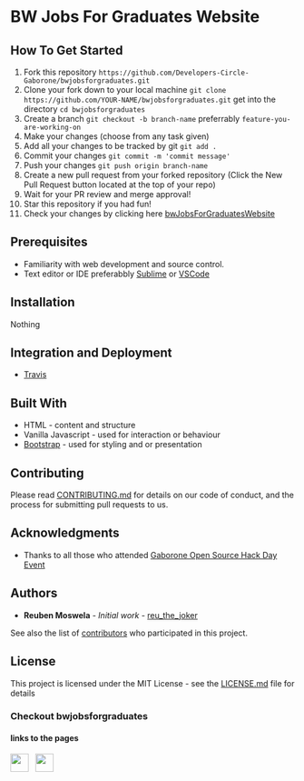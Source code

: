 # BW Jobs For Graduates Website

## How To Get Started
1. Fork this repository
`https://github.com/Developers-Circle-Gaborone/bwjobsforgraduates.git`
2. Clone your fork down to your local machine
`git clone https://github.com/YOUR-NAME/bwjobsforgraduates.git`
get into the directory
`cd bwjobsforgraduates`
3. Create a branch
`git checkout -b branch-name`
preferrably `feature-you-are-working-on`
4. Make your changes (choose from any task given)
5. Add all your changes to be tracked by git 
`git add .`
6. Commit your changes
`git commit -m 'commit message'`
7. Push your changes
`git push origin branch-name`
8. Create a new pull request from your forked repository (Click the New Pull Request button located at the top of your repo)
9. Wait for your PR review and merge approval!
10. Star this repository if you had fun!
11. Check your changes by clicking here [bwJobsForGraduatesWebsite](http://bwjobsforgraduates.s3-website.us-east-2.amazonaws.com/)

## Prerequisites

* Familiarity with web development and source control.
* Text editor or IDE preferabbly [Sublime](https://www.sublimetext.com/) or [VSCode](https://code.visualstudio.com/) 

## Installation

Nothing 

## Integration and Deployment

* [Travis](https://travis-ci.org/)

## Built With

* HTML - content and structure
* Vanilla Javascript - used for interaction or behaviour
* [Bootstrap](https://getbootstrap.com/) - used for styling and or presentation

## Contributing

Please read [CONTRIBUTING.md](CONTRIBUTING.md) for details on our code of conduct, and the process for submitting pull requests to us.

## Acknowledgments

* Thanks to all those who attended [Gaborone Open Source Hack Day Event](https://hacktoberfestgabz19.splashthat.com/)

## Authors

* **Reuben Moswela** - *Initial work* - [reu_the_joker](https://github.com/rmoswela)

See also the list of [contributors](#Contributors) who participated in this project.

## License

This project is licensed under the MIT License - see the [LICENSE.md](LICENSE.md) file for details


### Checkout bwjobsforgraduates
#### links to the pages
<a href="https://www.facebook.com/bwjobsforgraduates/" target="_blank"><img height="32" width="32" src="https://cdn.jsdelivr.net/npm/simple-icons@latest/icons/facebook.svg" /></a> &nbsp;&nbsp;<a href="https://twitter.com/bwjobsforgraduates" target="_blank"><img height="32" width="32" src="https://cdn.jsdelivr.net/npm/simple-icons@latest/icons/twitter.svg" /></a>

